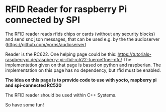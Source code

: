 # RFID Reader for raspberry Pi connected by SPI

The RFID reader reads rfids chips or cards (without any security blocks) and send snc json messages, that can be used e.g. by the the audioserver (https://github.com/yorns/audioserver)

Reader is the RC622. One helping page could be this: https://tutorials-raspberrypi.de/raspberry-pi-rfid-rc522-tueroeffner-nfc/
The implementation given on that page is based on python and raspberian. The implementation on this page has no dependency, but rfid must be enabled. 

**The idea on this page is to provide code to use with yocto, raspberry pi and spi-connected RC520**

The RFID reader should be used within C++ Systems.

So have some fun!
